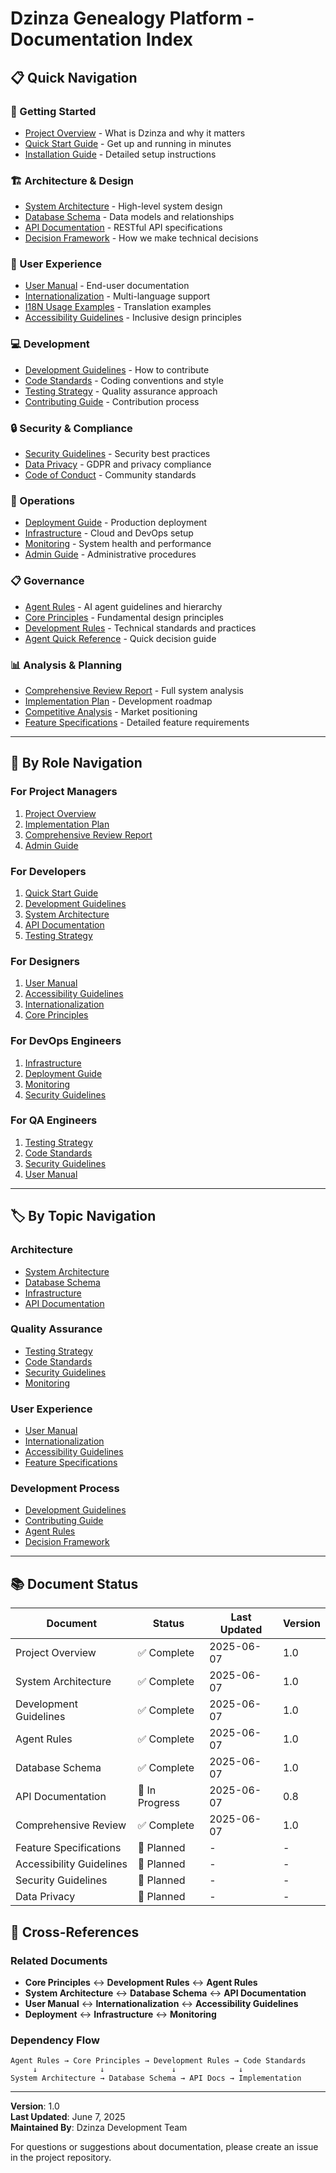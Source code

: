 # Dzinza Genealogy Platform - Documentation Index

## 📋 Quick Navigation

### 🎯 Getting Started
- [Project Overview](./PROJECT_OVERVIEW.md) - What is Dzinza and why it matters
- [Quick Start Guide](./QUICK_START.md) - Get up and running in minutes
- [Installation Guide](./INSTALLATION.md) - Detailed setup instructions

### 🏗️ Architecture & Design
- [System Architecture](./SYSTEM_ARCHITECTURE.md) - High-level system design
- [Database Schema](./DATABASE_SCHEMA.md) - Data models and relationships
- [API Documentation](./API_DOCUMENTATION.md) - RESTful API specifications
- [Decision Framework](./DECISION_FRAMEWORK.md) - How we make technical decisions

### 👥 User Experience
- [User Manual](./USER_MANUAL.md) - End-user documentation
- [Internationalization](./INTERNATIONALIZATION.md) - Multi-language support
- [I18N Usage Examples](./I18N_USAGE_EXAMPLES.md) - Translation examples
- [Accessibility Guidelines](./ACCESSIBILITY_GUIDELINES.md) - Inclusive design principles

### 💻 Development
- [Development Guidelines](./DEVELOPMENT_GUIDELINES.md) - How to contribute
- [Code Standards](./CODE_STANDARDS.md) - Coding conventions and style
- [Testing Strategy](./TESTING_STRATEGY.md) - Quality assurance approach
- [Contributing Guide](./CONTRIBUTING.md) - Contribution process

### 🔒 Security & Compliance
- [Security Guidelines](./SECURITY_GUIDELINES.md) - Security best practices
- [Data Privacy](./DATA_PRIVACY.md) - GDPR and privacy compliance
- [Code of Conduct](./CODE_OF_CONDUCT.md) - Community standards

### 🚀 Operations
- [Deployment Guide](./DEPLOYMENT.md) - Production deployment
- [Infrastructure](./INFRASTRUCTURE.md) - Cloud and DevOps setup
- [Monitoring](./MONITORING.md) - System health and performance
- [Admin Guide](./ADMIN_GUIDE.md) - Administrative procedures

### 📋 Governance
- [Agent Rules](./AGENT_RULES.md) - AI agent guidelines and hierarchy
- [Core Principles](./CORE_PRINCIPLES.md) - Fundamental design principles
- [Development Rules](./DEVELOPMENT_RULES.md) - Technical standards and practices
- [Agent Quick Reference](./AGENT_QUICK_REFERENCE.md) - Quick decision guide

### 📊 Analysis & Planning
- [Comprehensive Review Report](./COMPREHENSIVE_REVIEW_REPORT.md) - Full system analysis
- [Implementation Plan](./IMPLEMENTATION_PLAN.md) - Development roadmap
- [Competitive Analysis](./COMPETITIVE_ANALYSIS.md) - Market positioning
- [Feature Specifications](./FEATURE_SPECIFICATIONS.md) - Detailed feature requirements

---

## 🎯 By Role Navigation

### For Project Managers
1. [Project Overview](./PROJECT_OVERVIEW.md)
2. [Implementation Plan](./IMPLEMENTATION_PLAN.md)
3. [Comprehensive Review Report](./COMPREHENSIVE_REVIEW_REPORT.md)
4. [Admin Guide](./ADMIN_GUIDE.md)

### For Developers
1. [Quick Start Guide](./QUICK_START.md)
2. [Development Guidelines](./DEVELOPMENT_GUIDELINES.md)
3. [System Architecture](./SYSTEM_ARCHITECTURE.md)
4. [API Documentation](./API_DOCUMENTATION.md)
5. [Testing Strategy](./TESTING_STRATEGY.md)

### For Designers
1. [User Manual](./USER_MANUAL.md)
2. [Accessibility Guidelines](./ACCESSIBILITY_GUIDELINES.md)
3. [Internationalization](./INTERNATIONALIZATION.md)
4. [Core Principles](./CORE_PRINCIPLES.md)

### For DevOps Engineers
1. [Infrastructure](./INFRASTRUCTURE.md)
2. [Deployment Guide](./DEPLOYMENT.md)
3. [Monitoring](./MONITORING.md)
4. [Security Guidelines](./SECURITY_GUIDELINES.md)

### For QA Engineers
1. [Testing Strategy](./TESTING_STRATEGY.md)
2. [Code Standards](./CODE_STANDARDS.md)
3. [Security Guidelines](./SECURITY_GUIDELINES.md)
4. [User Manual](./USER_MANUAL.md)

---

## 🏷️ By Topic Navigation

### Architecture
- [System Architecture](./SYSTEM_ARCHITECTURE.md)
- [Database Schema](./DATABASE_SCHEMA.md)
- [Infrastructure](./INFRASTRUCTURE.md)
- [API Documentation](./API_DOCUMENTATION.md)

### Quality Assurance
- [Testing Strategy](./TESTING_STRATEGY.md)
- [Code Standards](./CODE_STANDARDS.md)
- [Security Guidelines](./SECURITY_GUIDELINES.md)
- [Monitoring](./MONITORING.md)

### User Experience
- [User Manual](./USER_MANUAL.md)
- [Internationalization](./INTERNATIONALIZATION.md)
- [Accessibility Guidelines](./ACCESSIBILITY_GUIDELINES.md)
- [Feature Specifications](./FEATURE_SPECIFICATIONS.md)

### Development Process
- [Development Guidelines](./DEVELOPMENT_GUIDELINES.md)
- [Contributing Guide](./CONTRIBUTING.md)
- [Agent Rules](./AGENT_RULES.md)
- [Decision Framework](./DECISION_FRAMEWORK.md)

---

## 📚 Document Status

| Document | Status | Last Updated | Version |
|----------|--------|--------------|---------|
| Project Overview | ✅ Complete | 2025-06-07 | 1.0 |
| System Architecture | ✅ Complete | 2025-06-07 | 1.0 |
| Development Guidelines | ✅ Complete | 2025-06-07 | 1.0 |
| Agent Rules | ✅ Complete | 2025-06-07 | 1.0 |
| Database Schema | ✅ Complete | 2025-06-07 | 1.0 |
| API Documentation | 🔄 In Progress | 2025-06-07 | 0.8 |
| Comprehensive Review | ✅ Complete | 2025-06-07 | 1.0 |
| Feature Specifications | 🚧 Planned | - | - |
| Accessibility Guidelines | 🚧 Planned | - | - |
| Security Guidelines | 🚧 Planned | - | - |
| Data Privacy | 🚧 Planned | - | - |

## 🔗 Cross-References

### Related Documents
- **Core Principles** ↔ **Development Rules** ↔ **Agent Rules**
- **System Architecture** ↔ **Database Schema** ↔ **API Documentation**
- **User Manual** ↔ **Internationalization** ↔ **Accessibility Guidelines**
- **Deployment** ↔ **Infrastructure** ↔ **Monitoring**

### Dependency Flow
```
Agent Rules → Core Principles → Development Rules → Code Standards
     ↓              ↓               ↓              ↓
System Architecture → Database Schema → API Docs → Implementation
```

---

**Version**: 1.0  
**Last Updated**: June 7, 2025  
**Maintained By**: Dzinza Development Team

For questions or suggestions about documentation, please create an issue in the project repository.
